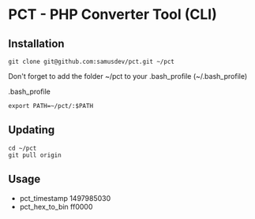 PCT - PHP Converter Tool (CLI)
===========================

Installation
--------
`git clone git@github.com:samusdev/pct.git ~/pct`

Don't forget to add the folder ~/pct to your .bash_profile (~/.bash_profile)

.bash_profile

`export PATH=~/pct/:$PATH`

Updating
--------
`cd ~/pct`  
`git pull origin`

Usage
--------
* pct_timestamp 1497985030
* pct_hex_to_bin ff0000
